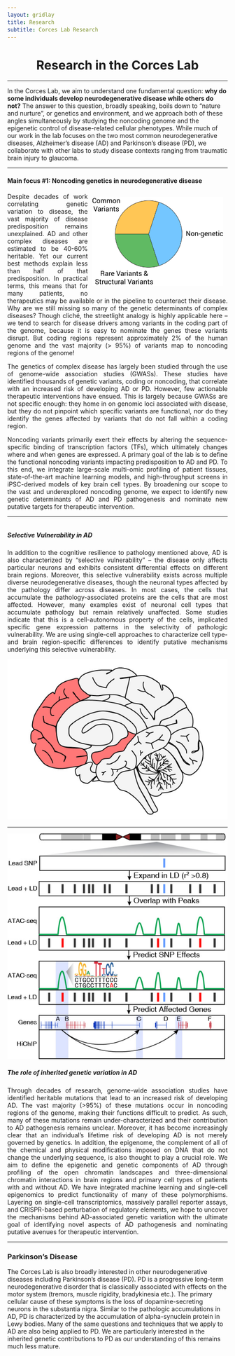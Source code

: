 ```yaml
---
layout: gridlay
title: Research
subtitle: Corces Lab Research
---
```


<style>
	.right {
    float: right;
    padding: 10px 10px 10px 10px;
	}
	.left {
    float: left;
    padding: 10px 10px 10px 10px;
	}
</style>

<div align="center">
	<h1>
		<strong>Research in the Corces Lab</strong>
	</h1>
</div>
<hr>
<!-- The paddingtop and margin-top edits allow anchors to link properly. -->
<div class="container">
  <div class="jumbotron jumbotron-correct">
      <p>
        In the Corces Lab, we aim to understand one fundamental question: <b> why do some individuals develop neurodegenerative disease while others do not?</b> The answer to this question, broadly speaking, boils down to “nature and nurture”, or genetics and environment, and we approach both of these angles simultaneously by studying the noncoding genome and the epigenetic control of disease-related cellular phenotypes. While much of our work in the lab focuses on the two most common neurodegenerative diseases, Alzheimer’s disease (AD) and Parkinson’s disease (PD), we collaborate with other labs to study disease contexts ranging from traumatic brain injury to glaucoma.
      </p>
  </div>
</div>

<hr>

<div id="Main focus #1" class="col-sm-12">
	<h4>Main focus #1: Noncoding genetics in neurodegenerative disease</h4>
	<div class="square" style="text-align: justify;">
		<img src="/img/research/ADHeritability.jpg" alt="Heritability of AD" class="right" width="300">
		<p>
			Despite decades of work correlating genetic variation to disease, the vast majority of disease predisposition remains unexplained. AD and other complex diseases are estimated to be 40-60% heritable. Yet our current best methods explain less than half of that predisposition. In practical terms, this means that for many patients, no therapeutics may be available or in the pipeline to counteract their disease. Why are we still missing so many of the genetic determinants of complex diseases? Though cliché, the streetlight analogy is highly applicable here – we tend to search for disease drivers among variants in the coding part of the genome, because it is easy to nominate the genes these variants disrupt. But coding regions represent approximately 2% of the human genome and the vast majority (> 95%) of variants map to noncoding regions of the genome!
		</p>
		<p>
			The genetics of complex disease has largely been studied through the use of genome-wide association studies (GWASs). These studies have identified thousands of genetic variants, coding or noncoding, that correlate with an increased risk of developing AD or PD. However, few actionable therapeutic interventions have ensued. This is largely because GWASs are not specific enough: they home in on genomic loci associated with disease, but they do not pinpoint which specific variants are functional, nor do they identify the genes affected by variants that do not fall within a coding region. 
		</p>
		<p>
			Noncoding variants primarily exert their effects by altering the sequence-specific binding of transcription factors (TFs), which ultimately changes where and when genes are expressed. A primary goal of the lab is to define the functional noncoding variants impacting predisposition to AD and PD. To this end, we integrate large-scale multi-omic  profiling of patient tissues, state-of-the-art machine learning models, and high-throughput screens in iPSC-derived models of key brain cell types. By broadening our scope to the vast and underexplored noncoding genome, we expect to identify new genetic determinants of AD and PD pathogenesis and nominate new putative targets for therapeutic intervention.
		</p>
	</div>
</div>

<hr>
<div id = "Selective Vulnerability" class="row" style="padding-top: 60px; margin-top: -60px;">
    <div class="col-sm-8" style="text-align: justify">
    	<h5>Selective Vulnerability in AD</h5>
    	<p>
    		In addition to the cognitive resilience to pathology mentioned above, AD is also characterized by “selective vulnerability” – the disease only affects particular neurons and exhibits consistent differential effects on different brain regions. Moreover, this selective vulnerability exists across multiple diverse neurodegenerative diseases, though the neuronal types affected by the pathology differ across diseases. In most cases, the cells that accumulate the pathology-associated proteins are the cells that are most affected. However, many examples exist of neuronal cell types that accumulate pathology but remain relatively unaffected. Some studies indicate that this is a cell-autonomous property of the cells, implicated specific gene expression patterns in the selectivity of pathologic vulnerability. We are using single-cell approaches to characterize cell type- and brain region-specific differences to identify putative mechanisms underlying this selective vulnerability. 
    	</p>
    </div>
    <div class="col-sm-4">
    	<img src="/img/research/SelectiveVulnerability.jpg" alt="Selective Vulnerability in AD">
    </div>
</div>
<hr>
<div id = "Inherited Variaion in AD" class="row" style="padding-top: 60px; margin-top: -60px;">
	<div class="col-sm-4">
    	<img src="/img/research/GWAS.jpg" alt="Inherited Variaion in AD">
    </div>
    <div class="col-sm-8" style="text-align: justify">
    	<h5>The role of inherited genetic variation in AD</h5>
    	<p>
    		Through decades of research, genome-wide association studies have identified heritable mutations that lead to an increased risk of developing AD. The vast majority (>95%) of these mutations occur in noncoding regions of the genome, making their functions difficult to predict. As such, many of these mutations remain under-characterized and their contribution to AD pathogenesis remains unclear. Moreover, it has become increasingly clear that an individual’s lifetime risk of developing AD is not merely governed by genetics. In addition, the epigenome, the complement of all of the chemical and physical modifications imposed on DNA that do not change the underlying sequence, is also thought to play a crucial role. We aim to define the epigenetic and genetic components of AD through profiling of the open chromatin landscapes and three-dimensional chromatin interactions in brain regions and primary cell types of patients with and without AD. We have integrated machine learning and single-cell epigenomics to predict functionality of many of these polymorphisms. Layering on single-cell transcriptomics, massively parallel reporter assays, and CRISPR-based perturbation of regulatory elements, we hope to uncover the mechanisms behind AD-associated genetic variation with the ultimate goal of identifying novel aspects of AD pathogenesis and nominating putative avenues for therapeutic intervention.
    	</p>
    </div>
</div>

<hr>

<div id="Parkinson’s Disease" class="col-sm-12">
		<h3>Parkinson’s Disease</h3>
		<p>
			The Corces Lab is also broadly interested in other neurodegenerative diseases including Parkinson’s disease (PD). PD is a progressive long-term neurodegenerative disorder that is classically associated with effects on the motor system (tremors, muscle rigidity, bradykinesia etc.). The primary cellular cause of these symptoms is the loss of dopamine-secreting neurons in the substantia nigra. Similar to the pathologic accumulations in AD, PD is characterized by the accumulation of alpha-synuclein protein in Lewy bodies. Many of the same questions and techniques that we apply to AD are also being applied to PD. We are particularly interested in the inherited genetic contributions to PD as our understanding of this remains much less mature.
		</p>
</div>